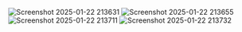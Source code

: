 ![Screenshot 2025-01-22 213631](https://github.com/user-attachments/assets/81271998-0de8-4e41-8bce-1bdaa8280b15)
![Screenshot 2025-01-22 213655](https://github.com/user-attachments/assets/700e463f-2428-4e17-92ff-85cca4a411a7)
![Screenshot 2025-01-22 213711](https://github.com/user-attachments/assets/a685de8c-7265-4da3-ba80-bac79e469072)
![Screenshot 2025-01-22 213732](https://github.com/user-attachments/assets/18c322fe-7617-4dae-8447-a6963855b805)

